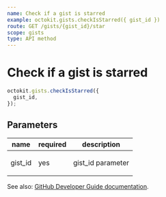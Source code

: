 ```yaml
---
name: Check if a gist is starred
example: octokit.gists.checkIsStarred({ gist_id })
route: GET /gists/{gist_id}/star
scope: gists
type: API method
---
```


# Check if a gist is starred

```js
octokit.gists.checkIsStarred({
  gist_id,
});
```

## Parameters

<table>
  <thead>
    <tr>
      <th>name</th>
      <th>required</th>
      <th>description</th>
    </tr>
  </thead>
  <tbody>
    <tr><td>gist_id</td><td>yes</td><td>

gist_id parameter

</td></tr>
  </tbody>
</table>

See also: [GitHub Developer Guide documentation](https://docs.github.com/rest/reference/gists/#check-if-a-gist-is-starred).
